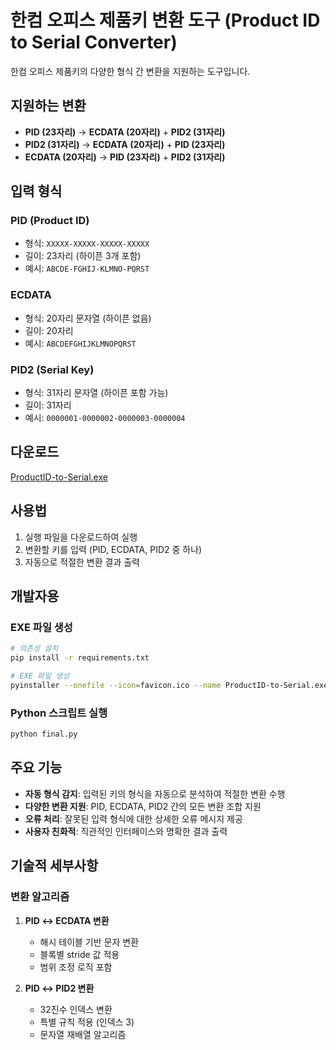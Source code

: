 # 한컴 오피스 제품키 변환 도구 (Product ID to Serial Converter)

한컴 오피스 제품키의 다양한 형식 간 변환을 지원하는 도구입니다.

## 지원하는 변환

- **PID (23자리)** → **ECDATA (20자리)** + **PID2 (31자리)**
- **PID2 (31자리)** → **ECDATA (20자리)** + **PID (23자리)**
- **ECDATA (20자리)** → **PID (23자리)** + **PID2 (31자리)**

## 입력 형식

### PID (Product ID)
- 형식: `XXXXX-XXXXX-XXXXX-XXXXX`
- 길이: 23자리 (하이픈 3개 포함)
- 예시: `ABCDE-FGHIJ-KLMNO-PQRST`

### ECDATA
- 형식: 20자리 문자열 (하이픈 없음)
- 길이: 20자리
- 예시: `ABCDEFGHIJKLMNOPQRST`

### PID2 (Serial Key)
- 형식: 31자리 문자열 (하이픈 포함 가능)
- 길이: 31자리
- 예시: `0000001-0000002-0000003-0000004`

## 다운로드

[ProductID-to-Serial.exe](ProductID-to-Serial.exe)

## 사용법

1. 실행 파일을 다운로드하여 실행
2. 변환할 키를 입력 (PID, ECDATA, PID2 중 하나)
3. 자동으로 적절한 변환 결과 출력

## 개발자용

### EXE 파일 생성

```bash
# 의존성 설치
pip install -r requirements.txt

# EXE 파일 생성
pyinstaller --onefile --icon=favicon.ico --name ProductID-to-Serial.exe final.py
```

### Python 스크립트 실행

```bash
python final.py
```

## 주요 기능

- **자동 형식 감지**: 입력된 키의 형식을 자동으로 분석하여 적절한 변환 수행
- **다양한 변환 지원**: PID, ECDATA, PID2 간의 모든 변환 조합 지원
- **오류 처리**: 잘못된 입력 형식에 대한 상세한 오류 메시지 제공
- **사용자 친화적**: 직관적인 인터페이스와 명확한 결과 출력

## 기술적 세부사항

### 변환 알고리즘

1. **PID ↔ ECDATA 변환**
   - 해시 테이블 기반 문자 변환
   - 블록별 stride 값 적용
   - 범위 조정 로직 포함

2. **PID ↔ PID2 변환**
   - 32진수 인덱스 변환
   - 특별 규칙 적용 (인덱스 3)
   - 문자열 재배열 알고리즘
